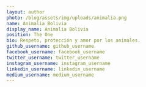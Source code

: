 ```yaml
---
layout: author
photo: /blog/assets/img/uploads/animalia.png
name: Animalia Bolivia
display_name: Animalia Bolivia
position: The One
bio: Respeto, protección y amor por los animales.
github_username: github_username
facebook_username: facebook_username
twitter_username: twitter_username
instagram_username: instagram_username
linkedin_username: linkedin_username
medium_username: medium_username
---
```


